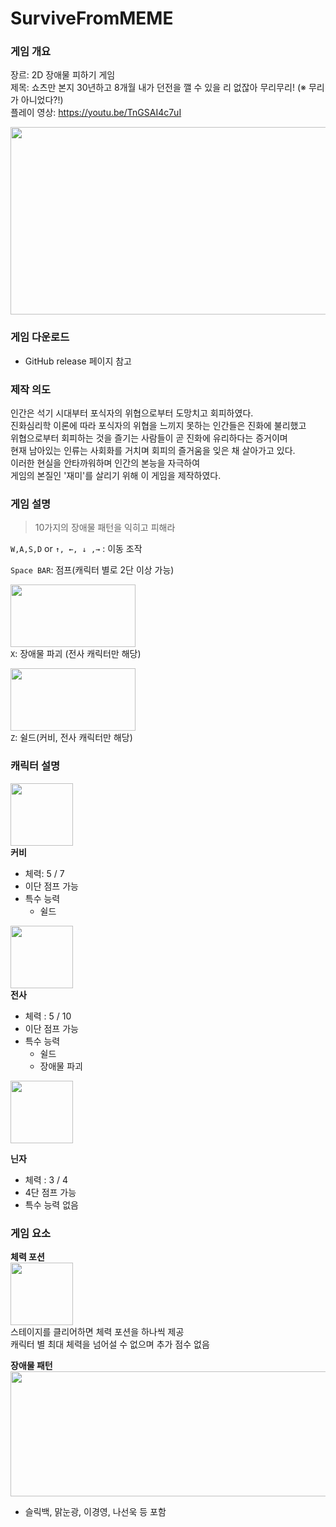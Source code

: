 # SurviveFromMEME

### 게임 개요
장르: 2D 장애물 피하기 게임
<br>
제목: 쇼츠만 본지 30년하고 8개월 내가 던전을 깰 수 있을 리 없잖아 무리무리! (※ 무리가 아니었다?!)
<br>
플레이 영상: https://youtu.be/TnGSAI4c7uI


<img src="https://github.com/CuriHuS/SurvivefromMEME/assets/64942546/0ca6b2b2-6a31-4065-bf1b-38e178b4e89e.png" width="600" height="300"/>
<br>

### 게임 다운로드
- GitHub release 페이지 참고

### 제작 의도
인간은 석기 시대부터 포식자의 위협으로부터 도망치고 회피하였다.
<br> 진화심리학 이론에 따라 포식자의 위협을 느끼지 못하는 인간들은 진화에 불리했고
<br> 위협으로부터 회피하는 것을 즐기는 사람들이 곧 진화에 유리하다는 증거이며
<br> 현재 남아있는 인류는 사회화를 거치며 회피의 즐거움을 잊은 채 살아가고 있다.
<br> 이러한 현실을 안타까워하며 인간의 본능을 자극하여
<br> 게임의 본질인 '재미'를 살리기 위해 이 게임을 제작하였다.

### 게임 설명

> 10가지의 장애물 패턴을 익히고 피해라


`W,A,S,D` or `↑, ←, ↓ ,→` : 이동 조작<br>


`Space BAR`: 점프(캐릭터 별로 2단 이상 가능)<br>


<img src="https://github.com/CuriHuS/SurvivefromMEME/assets/64942546/3da039f1-5e12-41cc-8b67-4de96b378937.png" width="200" height="100"/><br>
`X`: 장애물 파괴 (전사 캐릭터만 해당)<br>

<img src="https://github.com/CuriHuS/SurvivefromMEME/assets/64942546/f2419c25-ea58-4b29-8064-680ea02bce9e.png" width="200" height="100"/><br>
`Z`: 쉴드(커비, 전사 캐릭터만 해당)<br>

### 캐릭터 설명

<img src="https://github.com/CuriHuS/SurvivefromMEME/assets/64942546/c0ca165f-2820-4b03-a780-c0b4b947e472.png" width="100" height="100"/><br>
**커비**
- 체력: 5 / 7
- 이단 점프 가능
- 특수 능력
  - 쉴드

<img src="https://github.com/CuriHuS/SurvivefromMEME/assets/64942546/32b4cb41-b9f5-4c6a-bafd-89e991007864.png" width="100" height="100"/><br>
**전사**
- 체력 : 5 / 10
- 이단 점프 가능
- 특수 능력
  - 쉴드
  - 장애물 파괴



<img src="https://github.com/CuriHuS/SurvivefromMEME/assets/64942546/8974bfd7-ff78-4b20-a72c-f52b67c2c868.png" width="100" height="100"/><br>

**닌자**
- 체력 : 3 / 4
- 4단 점프 가능
- 특수 능력 없음

### 게임 요소

**체력 포션**<br>
<img src="https://github.com/CuriHuS/SurvivefromMEME/assets/64942546/35d5329c-70d9-4eec-b96a-c1f37a098559.png" width="100" height="100"/><br>
스테이지를 클리어하면 체력 포션을 하나씩 제공<br>
캐릭터 별 최대 체력을 넘어설 수 없으며 추가 점수 없음<br>

**장애물 패턴**<br>
<img src="https://github.com/CuriHuS/SurvivefromMEME/assets/64942546/e7798450-f3ea-4e53-9624-9072f54c02ec.png" width="600" height="200"/><br>
- 슬릭백, 맑눈광, 이경영, 나선욱 등 포함
